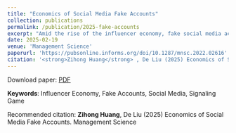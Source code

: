 ```yaml
---
title: "Economics of Social Media Fake Accounts"
collection: publications
permalink: /publication/2025-fake-accounts
excerpt: "Amid the rise of the influencer economy, fake social media accounts have become prevalent on many social media platforms. Yet the problem of fake accounts is still poorly understood, and so is the effectiveness of coping strategies. This research models the ecosystem of fake accounts in an influencer economy and obtains insights on fake-account purchasing behaviors, the impact of anti-fake efforts, and the roles of various contextual factors. We show that as the anti-fake effort increases, the equilibrium may transition from a “pooling” equilibrium where a low-quality influencer buys fake accounts to mimic a high-quality one, to a “costly-separating” equilibrium where a high-quality influencer may buy fake accounts to prevent mimicry from a low-quality influencer, and to a “naturally-separating” equilibrium where low- and high-quality influencers are separated without buying fake accounts. We find that increasing anti-fake efforts and increasing social media literacy may sometimes result in more fake accounts. A purely profit-driven platform always prefers a pooling equilibrium with zero anti-fake effort. As a platform puts more weight on consumer welfare, it may exert a positive effort to induce a separating equilibrium, but the platform's preferred anti-fake effort tends to be lower than that of consumers. We also find that the platform sometimes prefers a lower social media literacy and a lower fake-account base price, whereas consumers prefer the opposite. In contrast, improving the anti-fake technology level can benefit both the platform and consumers. Our main insights are applicable to scenarios with more influencer types and repeated interactions."
date: 2025-02-19
venue: 'Management Science'
paperurl: 'https://pubsonline.informs.org/doi/10.1287/mnsc.2022.02616'
citation: '<strong>Zihong Huang</strong> , De Liu (2025) Economics of Social Media Fake Accounts. Management Science'
---
```

Download paper: [PDF](https://pubsonline.informs.org/doi/10.1287/mnsc.2022.02616)

**Keywords**: Influencer Economy, Fake Accounts, Social Media, Signaling Game

Recommended citation: <strong>Zihong Huang</strong>, De Liu (2025) Economics of Social Media Fake Accounts. Management Science
